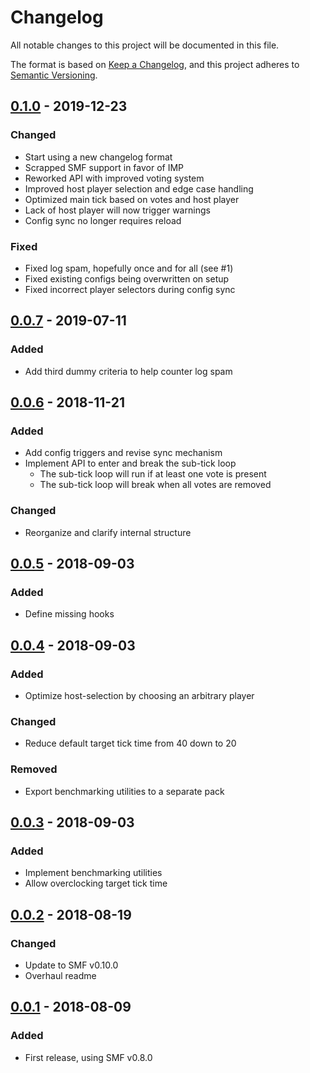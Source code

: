 # Changelog
All notable changes to this project will be documented in this file.

The format is based on [Keep a Changelog](https://keepachangelog.com/en/1.0.0/), and this project adheres to [Semantic Versioning](https://semver.org/spec/v2.0.0.html).

## [0.1.0] - 2019-12-23
### Changed
- Start using a new changelog format
- Scrapped SMF support in favor of IMP
- Reworked API with improved voting system
- Improved host player selection and edge case handling
- Optimized main tick based on votes and host player
- Lack of host player will now trigger warnings
- Config sync no longer requires reload
### Fixed
- Fixed log spam, hopefully once and for all (see #1)
- Fixed existing configs being overwritten on setup
- Fixed incorrect player selectors during config sync

## [0.0.7] - 2019-07-11
### Added
- Add third dummy criteria to help counter log spam

## [0.0.6] - 2018-11-21
### Added
- Add config triggers and revise sync mechanism
- Implement API to enter and break the sub-tick loop
    - The sub-tick loop will run if at least one vote is present
    - The sub-tick loop will break when all votes are removed
### Changed
- Reorganize and clarify internal structure

## [0.0.5] - 2018-09-03
### Added
- Define missing hooks

## [0.0.4] - 2018-09-03
### Added
- Optimize host-selection by choosing an arbitrary player
### Changed
- Reduce default target tick time from 40 down to 20
### Removed
- Export benchmarking utilities to a separate pack

## [0.0.3] - 2018-09-03
### Added
- Implement benchmarking utilities
- Allow overclocking target tick time

## [0.0.2] - 2018-08-19
### Changed
- Update to SMF v0.10.0
- Overhaul readme

## [0.0.1] - 2018-08-09
### Added
- First release, using SMF v0.8.0

[0.1.0]: https://github.com/Arcensoth/tickbuster-datapack/compare/v0.0.7...v0.1.0
[0.0.7]: https://github.com/Arcensoth/tickbuster-datapack/compare/v0.0.6...v0.0.7
[0.0.6]: https://github.com/Arcensoth/tickbuster-datapack/compare/v0.0.5...v0.0.6
[0.0.5]: https://github.com/Arcensoth/tickbuster-datapack/compare/v0.0.4...v0.0.5
[0.0.4]: https://github.com/Arcensoth/tickbuster-datapack/compare/v0.0.3...v0.0.4
[0.0.3]: https://github.com/Arcensoth/tickbuster-datapack/compare/v0.0.2...v0.0.3
[0.0.2]: https://github.com/Arcensoth/tickbuster-datapack/compare/v0.0.1...v0.0.2
[0.0.1]: https://github.com/Arcensoth/tickbuster-datapack/releases/tag/v0.0.1
